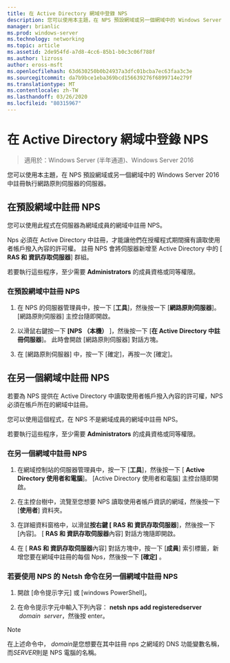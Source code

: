 ```yaml
---
title: 在 Active Directory 網域中登錄 NPS
description: 您可以使用本主題，在 NPS 預設網域或另一個網域中的 Windows Server 2016 中註冊執行網路原則伺服器的伺服器。
manager: brianlic
ms.prod: windows-server
ms.technology: networking
ms.topic: article
ms.assetid: 2de954fd-a7d8-4cc6-85b1-b0c3c06f788f
ms.author: lizross
author: eross-msft
ms.openlocfilehash: 63d630250b0b24937a3dfc01bcba7ec63faa3c3e
ms.sourcegitcommit: da7b9bce1eba369bcd156639276f6899714e279f
ms.translationtype: MT
ms.contentlocale: zh-TW
ms.lasthandoff: 03/26/2020
ms.locfileid: "80315967"
---
```

# <a name="register-an-nps-in-an-active-directory-domain"></a>在 Active Directory 網域中登錄 NPS

>適用於：Windows Server (半年通道)、Windows Server 2016

您可以使用本主題，在 NPS 預設網域或另一個網域中的 Windows Server 2016 中註冊執行網路原則伺服器的伺服器。

## <a name="register-an-nps-in-its-default-domain"></a>在預設網域中註冊 NPS

您可以使用此程式在伺服器為網域成員的網域中註冊 NPS。 

Nps 必須在 Active Directory 中註冊，才能讓他們在授權程式期間擁有讀取使用者帳戶撥入內容的許可權。 註冊 NPS 會將伺服器新增至 Active Directory 中的 [ **RAS 和 資訊存取伺服器**] 群組。

若要執行這些程序，至少需要 **Administrators** 的成員資格或同等權限。

### <a name="to-register-an-nps-in-its-default-domain"></a>在預設網域中註冊 NPS


1. 在 NPS 的伺服器管理員中，按一下 [**工具**]，然後按一下 [**網路原則伺服器**]。 [網路原則伺服器] 主控台隨即開啟。

2. 以滑鼠右鍵按一下 **[NPS （本機）** ]，然後按一下 [**在 Active Directory 中註冊伺服器**]。 此時會開啟 [網路原則伺服器] 對話方塊。

3. 在 [網路原則伺服器] 中，按一下 [確定]，再按一次 [確定]。

## <a name="register-an-nps-in-another-domain"></a>在另一個網域中註冊 NPS

若要為 NPS 提供在 Active Directory 中讀取使用者帳戶撥入內容的許可權，NPS 必須在帳戶所在的網域中註冊。

您可以使用這個程式，在 NPS 不是網域成員的網域中註冊 NPS。

若要執行這些程序，至少需要 **Administrators** 的成員資格或同等權限。

### <a name="to-register-an-nps-in-another-domain"></a>在另一個網域中註冊 NPS

1. 在網域控制站的伺服器管理員中，按一下 [**工具**]，然後按一下 [ **Active Directory 使用者和電腦**]。 [Active Directory 使用者和電腦] 主控台隨即開啟。

2. 在主控台樹中，流覽至您想要 NPS 讀取使用者帳戶資訊的網域，然後按一下 [**使用者**] 資料夾。 

3. 在詳細資料窗格中，以滑鼠**按右鍵 [** **RAS 和 資訊存取伺服器**]，然後按一下 [內容]。 [ **RAS 和 資訊存取伺服器**內容] 對話方塊隨即開啟。

4. 在 [ **RAS 和 資訊存取伺服器**內容] 對話方塊中，按一下 [**成員**] 索引標籤，新增您要在網域中註冊的每個 Nps，然後按一下 **[確定]** 。


### <a name="to-register-an-nps-in-another-domain-by-using-netsh-commands-for-nps"></a>若要使用 NPS 的 Netsh 命令在另一個網域中註冊 NPS

1. 開啟 [命令提示字元] 或 [windows PowerShell]。 

2. 在命令提示字元中輸入下列內容： **netsh nps add registeredserver** &nbsp;*domain* &nbsp;*server*，然後按 enter。

>[!NOTE]
>在上述命令中， *domain*是您想要在其中註冊 nps 之網域的 DNS 功能變數名稱，而*SERVER*則是 NPS 電腦的名稱。

